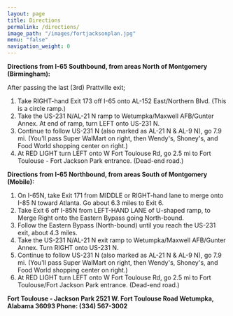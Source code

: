 ```yaml
---
layout: page
title: Directions
permalink: /directions/
image_path: "/images/fortjacksonplan.jpg"
menu: "false"
navigation_weight: 0
---
```

**Directions from I-65 Southbound, from areas North of Montgomery (Birmingham):**

After passing the last (3rd) Prattville exit;

1. Take RIGHT-hand Exit 173 off I-65 onto AL-152 East/Northern Blvd. (This is a circle ramp.)
2. Take the US-231 N/AL-21 N ramp to Wetumpka/Maxwell AFB/Gunter Annex. At end of ramp, turn LEFT onto US-231 N.
3. Continue to follow US-231 N (also marked as AL-21 N & AL-9 N), go 7.9 mi. (You'll pass Super WalMart on right, then Wendy's, Shoney's, and Food World shopping center on right.)
4. At RED LIGHT turn LEFT onto W Fort Toulouse Rd, go 2.5 mi to Fort Toulouse - Fort Jackson Park entrance. (Dead-end road.)

**Directions from I-65 Northbound, from areas South of Montgomery (Mobile):**

1. On I-65N, take Exit 171 from MIDDLE or RIGHT-hand lane to merge onto I-85 N toward Atlanta. Go about 6.3 miles to Exit 6.
2. Take Exit 6 off I-85N from LEFT-HAND LANE of U-shaped ramp, to Merge Right onto the Eastern Bypass going North-bound.
3. Follow the Eastern Bypass (North-bound) until you reach the US-231 exit, about 4.3 miles.
4. Take the US-231 N/AL-21 N exit ramp to Wetumpka/Maxwell AFB/Gunter Annex. Turn RIGHT onto US-231 N.
5. Continue to follow US-231 N (also marked as AL-21 N & AL-9 N), go 7.9 mi.
(You'll pass Super WalMart on right, then Wendy's, Shoney's, and Food World shopping center on right.)
6. At RED LIGHT turn LEFT onto W Fort Toulouse Rd, go 2.5 mi to Fort Toulouse/Fort Jackson Park entrance. (Dead-end road.)

**Fort Toulouse - Jackson Park
2521 W. Fort Toulouse Road
Wetumpka, Alabama 36093
Phone: (334) 567-3002**  
